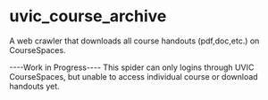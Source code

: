 # uvic_course_archive

A web crawler that downloads all course handouts (pdf,doc,etc.) on CourseSpaces.

----Work in Progress----
This spider can only logins through UVIC CourseSpaces, but unable to access individual course or download handouts yet.
